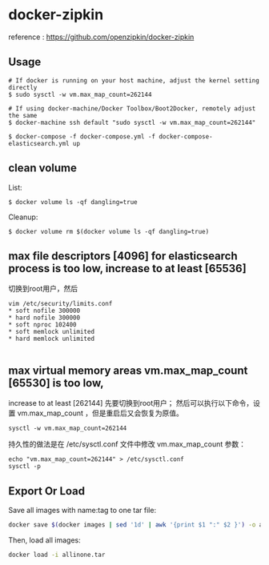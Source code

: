 # docker-zipkin
reference :
https://github.com/openzipkin/docker-zipkin


## Usage

```
# If docker is running on your host machine, adjust the kernel setting directly
$ sudo sysctl -w vm.max_map_count=262144

# If using docker-machine/Docker Toolbox/Boot2Docker, remotely adjust the same
$ docker-machine ssh default "sudo sysctl -w vm.max_map_count=262144"

$ docker-compose -f docker-compose.yml -f docker-compose-elasticsearch.yml up
```

## clean volume 
List:
```
$ docker volume ls -qf dangling=true
```

Cleanup:
```
$ docker volume rm $(docker volume ls -qf dangling=true)
```


## max file descriptors [4096] for elasticsearch process is too low, increase to at least [65536]
切换到root用户，然后
```
vim /etc/security/limits.conf
* soft nofile 300000
* hard nofile 300000
* soft nproc 102400
* soft memlock unlimited
* hard memlock unlimited
 
```



## max virtual memory areas vm.max_map_count [65530] is too low, 

increase to at least [262144]
先要切换到root用户；
然后可以执行以下命令，设置 vm.max_map_count ，但是重启后又会恢复为原值。

```
sysctl -w vm.max_map_count=262144
```

持久性的做法是在 /etc/sysctl.conf 文件中修改 vm.max_map_count 参数：
```
echo "vm.max_map_count=262144" > /etc/sysctl.conf
sysctl -p
```

## Export Or Load

Save all images with name:tag to one tar file:

```bash
docker save $(docker images | sed '1d' | awk '{print $1 ":" $2 }') -o allinone.tar
```

Then, load all images:

```bash
docker load -i allinone.tar
```
